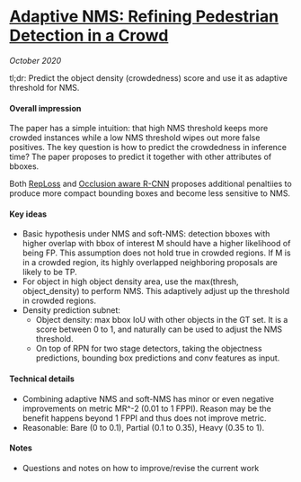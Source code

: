 # [Adaptive NMS: Refining Pedestrian Detection in a Crowd](https://arxiv.org/abs/1904.03629)

_October 2020_

tl;dr: Predict the object density (crowdedness) score and use it as adaptive threshold for NMS.

#### Overall impression
The paper has a simple intuition: that high NMS threshold keeps more crowded instances while a low NMS threshold wipes out more false positives. The key question is how to predict the crowdedness in inference time? The paper proposes to predict it together with other attributes of bboxes. 

Both [RepLoss](rep_loss.md) and [Occlusion aware R-CNN](orcnn.md) proposes additional penaltiies to produce more compact bounding boxes and become less sensitive to NMS. 

#### Key ideas
- Basic hypothesis under NMS and soft-NMS: detection bboxes with higher overlap with bbox of interest M should have a higher likelihood of being FP. This assumption does not hold true in crowded regions. If M is in a crowded region, its highly overlapped neighboring proposals are likely to be TP.
- For object in high object density area, use the max(thresh, object_density) to perform NMS. This adaptively adjust up the threshold in crowded regions. 
- Density prediction subnet:
	- Object density: max bbox IoU with other objects in the GT set. It is a score between 0 to 1, and naturally can be used to adjust the NMS threshold. 
	- On top of RPN for two stage detectors, taking the objectness predictions, bounding box predictions and conv features as input. 

#### Technical details
- Combining adaptive NMS and soft-NMS has minor or even negative improvements on metric MR^-2 (0.01 to 1 FPPI). Reason may be the benefit happens beyond 1 FPPI and thus does not improve metric. 
- Reasonable: Bare (0 to 0.1), Partial (0.1 to 0.35), Heavy (0.35 to 1).

#### Notes
- Questions and notes on how to improve/revise the current work  

